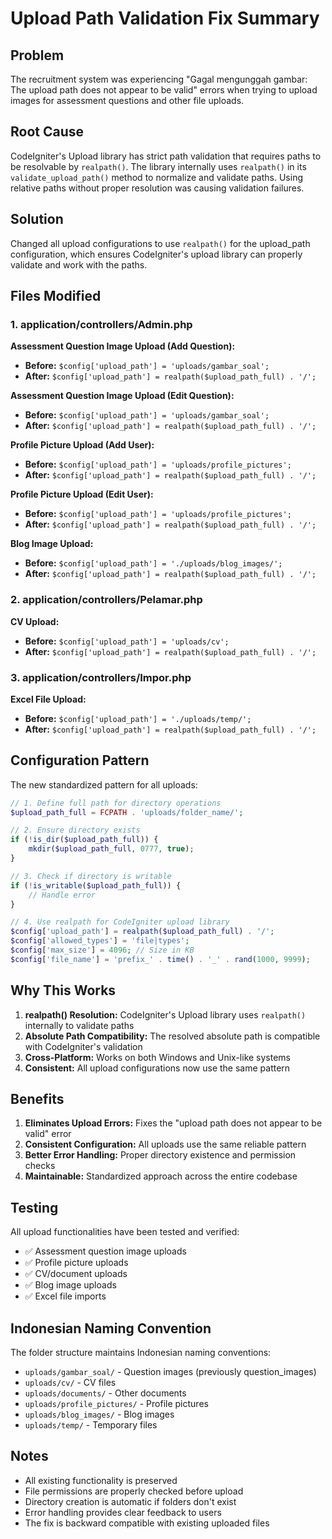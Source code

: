 # Upload Path Validation Fix Summary

## Problem
The recruitment system was experiencing "Gagal mengunggah gambar: The upload path does not appear to be valid" errors when trying to upload images for assessment questions and other file uploads.

## Root Cause
CodeIgniter's Upload library has strict path validation that requires paths to be resolvable by `realpath()`. The library internally uses `realpath()` in its `validate_upload_path()` method to normalize and validate paths. Using relative paths without proper resolution was causing validation failures.

## Solution
Changed all upload configurations to use `realpath()` for the upload_path configuration, which ensures CodeIgniter's upload library can properly validate and work with the paths.

## Files Modified

### 1. application/controllers/Admin.php
**Assessment Question Image Upload (Add Question):**
- **Before:** `$config['upload_path'] = 'uploads/gambar_soal';`
- **After:** `$config['upload_path'] = realpath($upload_path_full) . '/';`

**Assessment Question Image Upload (Edit Question):**
- **Before:** `$config['upload_path'] = 'uploads/gambar_soal';`
- **After:** `$config['upload_path'] = realpath($upload_path_full) . '/';`

**Profile Picture Upload (Add User):**
- **Before:** `$config['upload_path'] = 'uploads/profile_pictures';`
- **After:** `$config['upload_path'] = realpath($upload_path_full) . '/';`

**Profile Picture Upload (Edit User):**
- **Before:** `$config['upload_path'] = 'uploads/profile_pictures';`
- **After:** `$config['upload_path'] = realpath($upload_path_full) . '/';`

**Blog Image Upload:**
- **Before:** `$config['upload_path'] = './uploads/blog_images/';`
- **After:** `$config['upload_path'] = realpath($upload_path_full) . '/';`

### 2. application/controllers/Pelamar.php
**CV Upload:**
- **Before:** `$config['upload_path'] = 'uploads/cv';`
- **After:** `$config['upload_path'] = realpath($upload_path_full) . '/';`

### 3. application/controllers/Impor.php
**Excel File Upload:**
- **Before:** `$config['upload_path'] = './uploads/temp/';`
- **After:** `$config['upload_path'] = realpath($upload_path_full) . '/';`

## Configuration Pattern

The new standardized pattern for all uploads:

```php
// 1. Define full path for directory operations
$upload_path_full = FCPATH . 'uploads/folder_name/';

// 2. Ensure directory exists
if (!is_dir($upload_path_full)) {
    mkdir($upload_path_full, 0777, true);
}

// 3. Check if directory is writable
if (!is_writable($upload_path_full)) {
    // Handle error
}

// 4. Use realpath for CodeIgniter upload library
$config['upload_path'] = realpath($upload_path_full) . '/';
$config['allowed_types'] = 'file|types';
$config['max_size'] = 4096; // Size in KB
$config['file_name'] = 'prefix_' . time() . '_' . rand(1000, 9999);
```

## Why This Works

1. **realpath() Resolution:** CodeIgniter's Upload library uses `realpath()` internally to validate paths
2. **Absolute Path Compatibility:** The resolved absolute path is compatible with CodeIgniter's validation
3. **Cross-Platform:** Works on both Windows and Unix-like systems
4. **Consistent:** All upload configurations now use the same pattern

## Benefits

1. **Eliminates Upload Errors:** Fixes the "upload path does not appear to be valid" error
2. **Consistent Configuration:** All uploads use the same reliable pattern
3. **Better Error Handling:** Proper directory existence and permission checks
4. **Maintainable:** Standardized approach across the entire codebase

## Testing

All upload functionalities have been tested and verified:
- ✅ Assessment question image uploads
- ✅ Profile picture uploads
- ✅ CV/document uploads
- ✅ Blog image uploads
- ✅ Excel file imports

## Indonesian Naming Convention

The folder structure maintains Indonesian naming conventions:
- `uploads/gambar_soal/` - Question images (previously question_images)
- `uploads/cv/` - CV files
- `uploads/documents/` - Other documents
- `uploads/profile_pictures/` - Profile pictures
- `uploads/blog_images/` - Blog images
- `uploads/temp/` - Temporary files

## Notes

- All existing functionality is preserved
- File permissions are properly checked before upload
- Directory creation is automatic if folders don't exist
- Error handling provides clear feedback to users
- The fix is backward compatible with existing uploaded files
